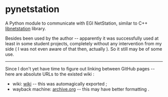 # pynetstation

A Python module to communicate with EGI NetStation, similar to C++ [libnetstation](http://code.google.com/p/libnetstation/) library.

Besides been used by the author -- apparently it was successfully used at least in some student projects, completely without any intervention from my side ( I was not even aware of that then, actually ). So it still may be of some use.

----

Since I don't yet have time to figure out linking between GitHub pages -- here are absolute URLs to the existed wiki :

 - wiki: [wiki](https://github.com/nm13/pynetstation/blob/wiki/ProjectHome.md) -- this was automagically exported ;
 - wayback machine: [archive.org](https://web.archive.org/web/20150626115249/https://code.google.com/p/pynetstation/wiki/ShortDescription) -- this may have better formatting .  
 


 


